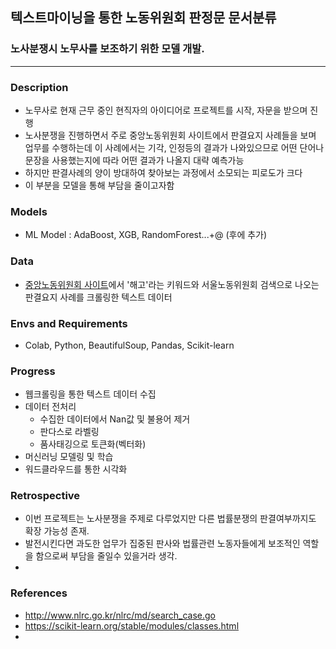 ## 텍스트마이닝을 통한 노동위원회 판정문 문서분류

### 노사분쟁시 노무사를 보조하기 위한 모델 개발.



---
### Description
- 노무사로 현재 근무 중인 현직자의 아이디어로 프로젝트를 시작, 자문을 받으며 진행
- 노사분쟁을 진행하면서 주로 중앙노동위원회 사이트에서 판결요지 사례들을 보며 업무를 수행하는데 이 사례에서는 기각, 인정등의 결과가 나와있으므로 어떤 단어나 문장을 사용했는지에 따라 어떤 결과가 나올지 대략 예측가능
- 하지만 판결사례의 양이 방대하여 찾아보는 과정에서 소모되는 피로도가 크다
- 이 부분을 모델을 통해 부담을 줄이고자함

### Models  
- ML Model : AdaBoost, XGB, RandomForest...+@ (후에 추가)

### Data
- [중앙노동위원회 사이트](http://www.nlrc.go.kr/nlrc/md/search_case.go)에서 '해고'라는 키워드와 서울노동위원회 검색으로 나오는 판결요지 사례를 크롤링한 텍스트 데이터

### Envs and Requirements
- Colab, Python, BeautifulSoup, Pandas, Scikit-learn

### Progress
- 웹크롤링을 통한 텍스트 데이터 수집
- 데이터 전처리
  - 수집한 데이터에서 Nan값 및 불용어 제거
  - 판다스로 라벨링
  - 품사태깅으로 토큰화(벡터화)
- 머신러닝 모델링 및 학습
- 워드클라우드를 통한 시각화

### Retrospective
- 이번 프로젝트는 노사분쟁을 주제로 다루었지만 다른 법률분쟁의 판결여부까지도 확장 가능성 존재.
- 발전시킨다면 과도한 업무가 집중된 판사와 법률관련 노동자들에게 보조적인 역할을 함으로써 부담을 줄일수 있을거라 생각.
- 

### References
- http://www.nlrc.go.kr/nlrc/md/search_case.go
- https://scikit-learn.org/stable/modules/classes.html
- 

